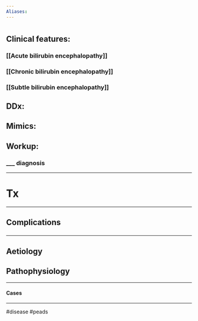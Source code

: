 ```yaml
---
Aliases:
---
```

# 
## Clinical features:
### [[Acute bilirubin encephalopathy]]
### [[Chronic bilirubin encephalopathy]]
### [[Subtle bilirubin encephalopathy]]
## DDx:
###
## Mimics:
###
## Workup:
### ___ diagnosis
---
# Tx

---
## Complications
###

---
## Aetiology
## Pathophysiology

---
#### Cases


---
#disease #peads 